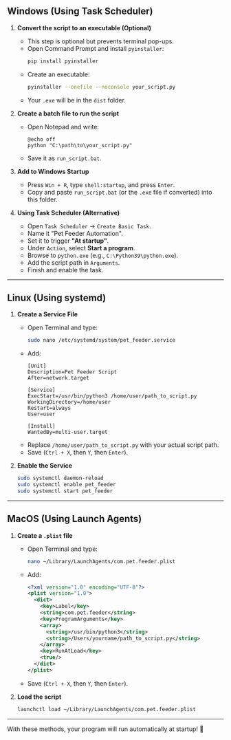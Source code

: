 ## **Windows (Using Task Scheduler)**
1. **Convert the script to an executable (Optional)**
   - This step is optional but prevents terminal pop-ups.
   - Open Command Prompt and install `pyinstaller`:
     ```sh
     pip install pyinstaller
     ```
   - Create an executable:
     ```sh
     pyinstaller --onefile --noconsole your_script.py
     ```
   - Your `.exe` will be in the `dist` folder.

2. **Create a batch file to run the script**
   - Open Notepad and write:
     ```
     @echo off
     python "C:\path\to\your_script.py"
     ```
   - Save it as `run_script.bat`.

3. **Add to Windows Startup**
   - Press `Win + R`, type `shell:startup`, and press `Enter`.
   - Copy and paste `run_script.bat` (or the `.exe` file if converted) into this folder.

4. **Using Task Scheduler (Alternative)**
   - Open `Task Scheduler` → `Create Basic Task`.
   - Name it "Pet Feeder Automation".
   - Set it to trigger **"At startup"**.
   - Under `Action`, select **Start a program**.
   - Browse to `python.exe` (e.g., `C:\Python39\python.exe`).
   - Add the script path in `Arguments`.
   - Finish and enable the task.

---

## **Linux (Using systemd)**
1. **Create a Service File**
   - Open Terminal and type:
     ```sh
     sudo nano /etc/systemd/system/pet_feeder.service
     ```
   - Add:
     ```
     [Unit]
     Description=Pet Feeder Script
     After=network.target

     [Service]
     ExecStart=/usr/bin/python3 /home/user/path_to_script.py
     WorkingDirectory=/home/user
     Restart=always
     User=user

     [Install]
     WantedBy=multi-user.target
     ```
   - Replace `/home/user/path_to_script.py` with your actual script path.
   - Save (`Ctrl + X`, then `Y`, then `Enter`).

2. **Enable the Service**
   ```sh
   sudo systemctl daemon-reload
   sudo systemctl enable pet_feeder
   sudo systemctl start pet_feeder
   ```

---

## **MacOS (Using Launch Agents)**
1. **Create a `.plist` file**
   - Open Terminal and type:
     ```sh
     nano ~/Library/LaunchAgents/com.pet.feeder.plist
     ```
   - Add:
     ```xml
     <?xml version="1.0" encoding="UTF-8"?>
     <plist version="1.0">
       <dict>
         <key>Label</key>
         <string>com.pet.feeder</string>
         <key>ProgramArguments</key>
         <array>
           <string>/usr/bin/python3</string>
           <string>/Users/yourname/path_to_script.py</string>
         </array>
         <key>RunAtLoad</key>
         <true/>
       </dict>
     </plist>
     ```
   - Save (`Ctrl + X`, then `Y`, then `Enter`).

2. **Load the script**
   ```sh
   launchctl load ~/Library/LaunchAgents/com.pet.feeder.plist
   ```

---

With these methods, your program will run automatically at startup! 🚀